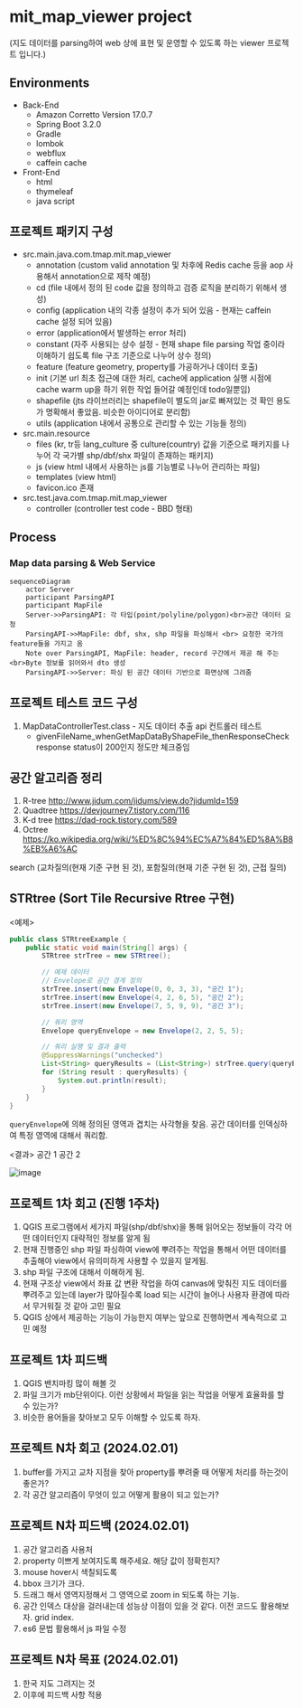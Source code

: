 # mit_map_viewer project
(지도 데이터를 parsing하여 web 상에 표현 및 운영할 수 있도록 하는 viewer 프로젝트 입니다.)

## Environments
* Back-End
  * Amazon Corretto Version 17.0.7
  * Spring Boot 3.2.0
  * Gradle
  * lombok
  * webflux
  * caffein cache
* Front-End
  * html
  * thymeleaf
  * java script

## 프로젝트 패키지 구성
* src.main.java.com.tmap.mit.map_viewer
    * annotation (custom valid annotation 및 차후에 Redis cache 등을 aop 사용해서 annotation으로 제작 예정)  
    * cd (file 내에서 정의 된 code 값을 정의하고 검증 로직을 분리하기 위해서 생성)
    * config (application 내의 각종 설정이 추가 되어 있음 - 현재는 caffein cache 설정 되어 있음)
    * error (application에서 발생하는 error 처리)
    * constant (자주 사용되는 상수 설정 - 현재 shape file parsing 작업 중이라 이해하기 쉽도록 file 구조 기준으로 나누어 상수 정의)
    * feature (feature geometry, property를 가공하거나 데이터 호출)
    * init (기본 url 최초 접근에 대한 처리, cache에 application 실행 시점에 cache warm up을 하기 위한 작업 들어갈 예정인데 todo일뿐임)
    * shapefile (jts 라이브러리는 shapefile이 별도의 jar로 빠져있는 것 확인 용도가 명확해서 좋았음. 비슷한 아이디어로 분리함)
    * utils (application 내에서 공통으로 관리할 수 있는 기능들 정의)
* src.main.resource
    * files (kr, tr등 lang_culture 중 culture(country) 값을 기준으로 패키지를 나누어 각 국가별 shp/dbf/shx 파일이 존재하는 패키지)
    * js (view html 내에서 사용하는 js를 기능별로 나누어 관리하는 파일) 
    * templates (view html)
    * favicon.ico 존재 
* src.test.java.com.tmap.mit.map_viewer
    * controller (controller test code - BBD 형태)

## Process
### Map data parsing & Web Service
```mermaid
sequenceDiagram
    actor Server
    participant ParsingAPI
    participant MapFile
    Server->>ParsingAPI: 각 타입(point/polyline/polygon)<br>공간 데이터 요청
    ParsingAPI->>MapFile: dbf, shx, shp 파일을 파싱해서 <br> 요청한 국가의 feature들을 가지고 옴
    Note over ParsingAPI, MapFile: header, record 구간에서 제공 해 주는<br>Byte 정보를 읽어와서 dto 생성  
    ParsingAPI->>Server: 파싱 된 공간 데이터 기반으로 화면상에 그려줌
```

## 프로젝트 테스트 코드 구성 
1. MapDataControllerTest.class - 지도 데이터 추출 api 컨트롤러 테스트
    * givenFileName_whenGetMapDataByShapeFile_thenResponseCheck
      response status이 200인지 정도만 체크중임

## 공간 알고리즘 정리 
1. R-tree
http://www.jidum.com/jidums/view.do?jidumId=159
2. Quadtree
https://devjourney7.tistory.com/116
3. K-d tree
https://dad-rock.tistory.com/589
4. Octree
https://ko.wikipedia.org/wiki/%ED%8C%94%EC%A7%84%ED%8A%B8%EB%A6%AC

search (교차질의(현재 기준 구현 된 것), 포함질의(현재 기준 구현 된 것), 근접 질의)

## STRtree (Sort Tile Recursive Rtree 구현)

<예제> 
```Java
public class STRtreeExample {
    public static void main(String[] args) {
        STRtree strTree = new STRtree();

        // 예제 데이터
        // Envelope로 공간 경계 정의
        strTree.insert(new Envelope(0, 0, 3, 3), "공간 1");
        strTree.insert(new Envelope(4, 2, 6, 5), "공간 2");
        strTree.insert(new Envelope(7, 5, 9, 9), "공간 3");

        // 쿼리 영역
        Envelope queryEnvelope = new Envelope(2, 2, 5, 5);

        // 쿼리 실행 및 결과 출력
        @SuppressWarnings("unchecked")
        List<String> queryResults = (List<String>) strTree.query(queryEnvelope);
        for (String result : queryResults) {
            System.out.println(result);
        }
    }
}
```

`queryEnvelope`에 의해 정의된 영역과 겹치는 사각형을 찾음.
공간 데이터를 인덱싱하여 특정 영역에 대해서 쿼리함.

<결과>
공간 1
공간 2

![image](https://github.com/cgyi29/mit_map_viewer/assets/152146153/bfa46062-c5bf-43e1-9128-323816259eca)


## 프로젝트 1차 회고 (진행 1주차)
1. QGIS 프로그램에서 세가지 파일(shp/dbf/shx)을 통해 읽어오는 정보들이 각각 어떤 데이터인지 대략적인 정보를 알게 됨
2. 현재 진행중인 shp 파일 파싱하여 view에 뿌려주는 작업을 통해서 어떤 데이터를 추출해야 view에서 유의미하게 사용할 수 있을지 알게됨.
3. shp 파일 구조에 대해서 이해하게 됨.
4. 현재 구조상 view에서 좌표 값 변환 작업을 하여 canvas에 맞춰진 지도 데이터를 뿌려주고 있는데 layer가 많아질수록 load 되는 시간이 늘어나 사용자 환경에 따라서 무거워질 것 같아 고민 필요
5. QGIS 상에서 제공하는 기능이 가능한지 여부는 앞으로 진행하면서 계속적으로 고민 예정

## 프로젝트 1차 피드백
1. QGIS 밴치마킹 많이 해볼 것
2. 파일 크기가 mb단위이다. 이런 상황에서 파일을 읽는 작업을 어떻게 효율화를 할 수 있는가?
3. 비슷한 용어들을 찾아보고 모두 이해할 수 있도록 하자.

## 프로젝트 N차 회고 (2024.02.01)
1. buffer를 가지고 교차 지점을 찾아 property를 뿌려줄 때 어떻게 처리를 하는것이 좋은가?
2. 각 공간 알고리즘이 무엇이 있고 어떻게 활용이 되고 있는가? 

## 프로젝트 N차 피드백 (2024.02.01)
1. 공간 알고리즘 사용처
2. property 이쁘게 보여지도록 해주세요. 해당 값이 정확힌지?
3. mouse hover시 색칠되도록
4. bbox 크기가 크다.
5. 드래그 해서 영역지정해서 그 영역으로 zoom in 되도록 하는 기능.
6. 공간 인덱스 대상을 걸러내는데 성능상 이점이 있을 것 같다. 이전 코드도 활용해보자. grid index.
7. es6 문법 활용해서 js 파일 수정

## 프로젝트 N차 목표 (2024.02.01)
1. 한국 지도 그려지는 것
2. 이후에 피드백 사항 적용
